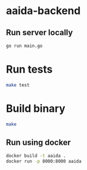 # aaida-backend

## Run server locally

```bash
go run main.go
```

# Run tests

```bash
make test
```

# Build binary

```bash
make
```

## Run using docker

```bash
docker build -t aaida .
docker run -p 8000:8000 aaida
```
